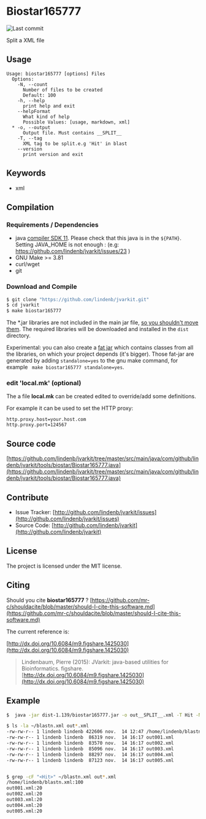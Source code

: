 # Biostar165777

![Last commit](https://img.shields.io/github/last-commit/lindenb/jvarkit.png)

Split a XML file


## Usage

```
Usage: biostar165777 [options] Files
  Options:
    -N, --count
      Number of files to be created
      Default: 100
    -h, --help
      print help and exit
    --helpFormat
      What kind of help
      Possible Values: [usage, markdown, xml]
  * -o, --output
      Output file. Must contains __SPLIT__
    -T, --tag
      XML tag to be split.e.g 'Hit' in blast
    --version
      print version and exit

```


## Keywords

 * xml


## Compilation

### Requirements / Dependencies

* java [compiler SDK 11](https://jdk.java.net/11/). Please check that this java is in the `${PATH}`. Setting JAVA_HOME is not enough : (e.g: https://github.com/lindenb/jvarkit/issues/23 )
* GNU Make >= 3.81
* curl/wget
* git


### Download and Compile

```bash
$ git clone "https://github.com/lindenb/jvarkit.git"
$ cd jvarkit
$ make biostar165777
```

The *.jar libraries are not included in the main jar file, [so you shouldn't move them](https://github.com/lindenb/jvarkit/issues/15#issuecomment-140099011 ).
The required libraries will be downloaded and installed in the `dist` directory.

Experimental: you can also create a [fat jar](https://stackoverflow.com/questions/19150811/) which contains classes from all the libraries, on which your project depends (it's bigger). Those fat-jar are generated by adding `standalone=yes` to the gnu make command, for example ` make biostar165777 standalone=yes`.

### edit 'local.mk' (optional)

The a file **local.mk** can be created edited to override/add some definitions.

For example it can be used to set the HTTP proxy:

```
http.proxy.host=your.host.com
http.proxy.port=124567
```
## Source code 

[https://github.com/lindenb/jvarkit/tree/master/src/main/java/com/github/lindenb/jvarkit/tools/biostar/Biostar165777.java](https://github.com/lindenb/jvarkit/tree/master/src/main/java/com/github/lindenb/jvarkit/tools/biostar/Biostar165777.java)


## Contribute

- Issue Tracker: [http://github.com/lindenb/jvarkit/issues](http://github.com/lindenb/jvarkit/issues)
- Source Code: [http://github.com/lindenb/jvarkit](http://github.com/lindenb/jvarkit)

## License

The project is licensed under the MIT license.

## Citing

Should you cite **biostar165777** ? [https://github.com/mr-c/shouldacite/blob/master/should-I-cite-this-software.md](https://github.com/mr-c/shouldacite/blob/master/should-I-cite-this-software.md)

The current reference is:

[http://dx.doi.org/10.6084/m9.figshare.1425030](http://dx.doi.org/10.6084/m9.figshare.1425030)

> Lindenbaum, Pierre (2015): JVarkit: java-based utilities for Bioinformatics. figshare.
> [http://dx.doi.org/10.6084/m9.figshare.1425030](http://dx.doi.org/10.6084/m9.figshare.1425030)


## Example

```bash
$  java -jar dist-1.139/biostar165777.jar -o out__SPLIT__.xml -T Hit -N 5 ~/blastn.xml

$ ls -la ~/blastn.xml out*.xml
-rw-rw-r-- 1 lindenb lindenb 422606 nov.  14 12:47 /home/lindenb/blastn.xml
-rw-rw-r-- 1 lindenb lindenb  86319 nov.  14 16:17 out001.xml
-rw-rw-r-- 1 lindenb lindenb  83570 nov.  14 16:17 out002.xml
-rw-rw-r-- 1 lindenb lindenb  85096 nov.  14 16:17 out003.xml
-rw-rw-r-- 1 lindenb lindenb  88297 nov.  14 16:17 out004.xml
-rw-rw-r-- 1 lindenb lindenb  87123 nov.  14 16:17 out005.xml


$ grep -cF "<Hit>" ~/blastn.xml out*.xml
/home/lindenb/blastn.xml:100
out001.xml:20
out002.xml:20
out003.xml:20
out004.xml:20
out005.xml:20

```

